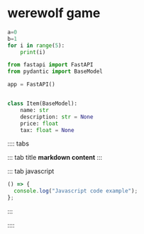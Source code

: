 # werewolf game

```python {4-6,9}
a=0
b=1
for i in range(5):
    print(i)

from fastapi import FastAPI
from pydantic import BaseModel

app = FastAPI()


class Item(BaseModel):
    name: str
    description: str = None
    price: float
    tax: float = None

```

<!-- <a-button type="primary">Primary</a-button> -->

:::: tabs

::: tab title
**markdown content**
:::

::: tab javascript

```javascript
() => {
  console.log("Javascript code example");
};
```

:::

::::

<Jupyter filePath="test.ipynb" />
